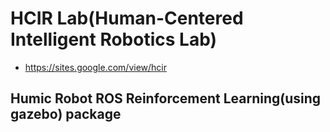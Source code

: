 # HCIR Lab(Human-Centered Intelligent Robotics Lab)
   * https://sites.google.com/view/hcir
## Humic Robot ROS Reinforcement Learning(using gazebo) package
